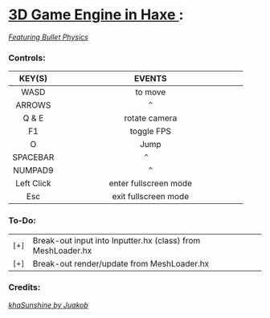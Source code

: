 # [3D Game Engine in Haxe ](https://github.com/Sondro/3D-Engine): 
[_Featuring Bullet Physics_](https://bulletphysics.org) 

### Controls:

|   KEY(S)   |          EVENTS         |
| :--------: | :---------------------: |
|    WASD	   |          to move        |
|   ARROWS   |`           ^           `|
|    Q & E   |       rotate camera     |
|     F1     |        toggle FPS       |
|     O		   |          Jump			     |
|  SPACEBAR  |`						^						`|
|	 NUMPAD9   |`           ^           `|
| Left Click |  enter fullscreen mode  |
|    Esc		 |  exit fullscreen mode   |

### To-Do:
|     |                                                                |
| --- | -------------------------------------------------------------- |
|`[+]`| Break-out input into Inputter.hx (class) from MeshLoader.hx    |
|`[+]`| Break-out render/update from MeshLoader.hx                     |


### Credits:
[_khaSunshine by Juakob_](https://github.com/juakob/khaSunshine) 

